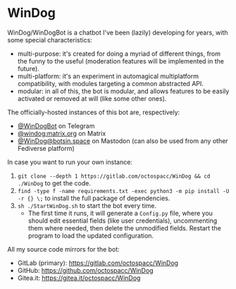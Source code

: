 # WinDog

WinDog/WinDogBot is a chatbot I've been (lazily) developing for years, with some special characteristics:

* multi-purpose: it's created for doing a myriad of different things, from the funny to the useful (moderation features will be implemented in the future).
* multi-platform: it's an experiment in automagical multiplatform compatibility, with modules targeting a common abstracted API.
* modular: in all of this, the bot is modular, and allows features to be easily activated or removed at will (like some other ones).

The officially-hosted instances of this bot are, respectively:

* [@WinDogBot](https://t.me/WinDogBot) on Telegram
* [@windog:matrix.org](https://matrix.to/#/@windog:matrix.org) on Matrix
* [@WinDog@botsin.space](https://botsin.space/@WinDog) on Mastodon (can also be used from any other Fediverse platform)

In case you want to run your own instance:

1. `git clone --depth 1 https://gitlab.com/octospacc/WinDog && cd ./WinDog` to get the code.
2. `find -type f -name requirements.txt -exec python3 -m pip install -U -r {} \;` to install the full package of dependencies.
3. `sh ./StartWinDog.sh` to start the bot every time.
    * The first time it runs, it will generate a `Config.py` file, where you should edit essential fields (like user credentials), uncommenting them where needed, then delete the unmodified fields. Restart the program to load the updated configuration.

All my source code mirrors for the bot:

* GitLab (primary): <https://gitlab.com/octospacc/WinDog>
* GitHub: <https://github.com/octospacc/WinDog>
* Gitea.it: <https://gitea.it/octospacc/WinDog>

